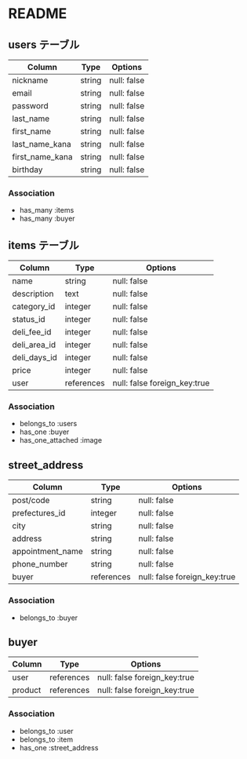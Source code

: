 # README

## users テーブル
| Column                |  Type   | Options     |
| ----------            | ------ | ----------- |
| nickname              | string | null: false |
| email                 | string | null: false |
| password              | string | null: false |
| last_name             | string | null: false |
| first_name            | string | null: false |
| last_name_kana        | string | null: false |
| first_name_kana       | string | null: false |
| birthday              | string | null: false |

### Association

- has_many :items
- has_many :buyer

## items テーブル

| Column             | Type       | Options     |
| ----------         | ---------- | ----------- |
| name               | string     | null: false |
| description        | text       | null: false |
| category_id        | integer    | null: false |
| status_id          | integer    | null: false |
| deli_fee_id        | integer    | null: false |
| deli_area_id       | integer    | null: false |
| deli_days_id       | integer    | null: false |
| price              | integer    | null: false |
| user               | references | null: false foreign_key:true |

### Association

- belongs_to :users
- has_one :buyer
- has_one_attached :image


## street_address

| Column           | Type       | Options     |
| ----------       | ---------- | ----------- |
| post/code        | string     | null: false |
| prefectures_id   | integer    | null: false |
| city             | string     | null: false |
| address          | string     | null: false |
| appointment_name | string     | null: false |
| phone_number     | string     | null: false |
| buyer            | references | null: false foreign_key:true |

### Association

- belongs_to :buyer


## buyer

| Column     | Type       | Options     |
| ---------- | ---------- | ----------- |
| user       | references | null: false foreign_key:true |
| product    | references | null: false foreign_key:true |

### Association

- belongs_to :user
- belongs_to :item
- has_one    :street_address

